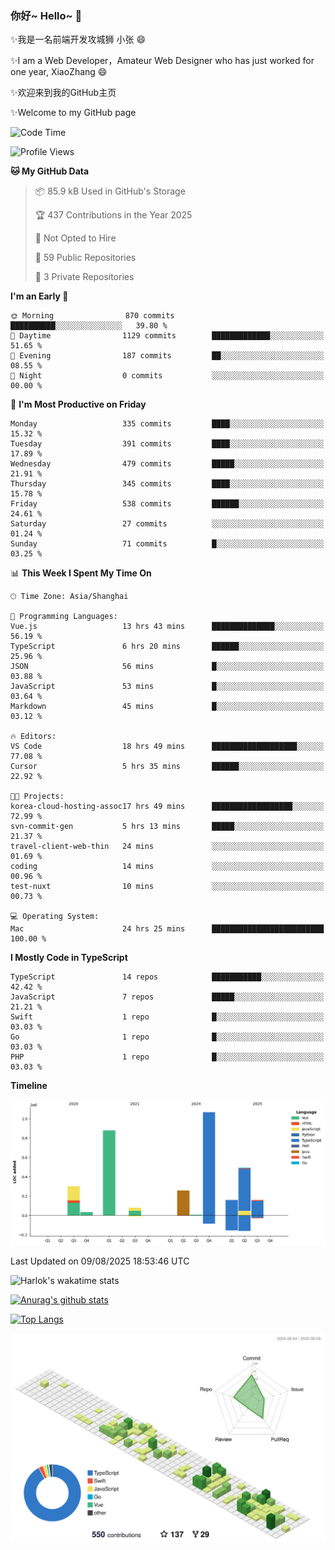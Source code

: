 ### 你好~ Hello~ 👋

✨我是一名前端开发攻城狮 小张 😄

✨I am a Web Developer，Amateur Web Designer who has just worked for one year, XiaoZhang 😄

✨欢迎来到我的GitHub主页

✨Welcome to my GitHub page
<!--
**7148505/7148505** is a ✨ _special_ ✨ repository because its `README.md` (this file) appears on your GitHub profile.

Here are some ideas to get you started:

- 🔭 I’m currently working on ...
- 🌱 I’m currently learning ...
- 👯 I’m looking to collaborate on ...
- 🤔 I’m looking for help with ...
- 💬 Ask me about ...
- 📫 How to reach me: ...
- 😄 Pronouns: ...
- ⚡ Fun fact: ...
-->

<!--START_SECTION:waka-->
![Code Time](http://img.shields.io/badge/Code%20Time-2%2C848%20hrs%2016%20mins-blue)

![Profile Views](http://img.shields.io/badge/Profile%20Views-14-blue)

**🐱 My GitHub Data** 

> 📦 85.9 kB Used in GitHub's Storage 
 > 
> 🏆 437 Contributions in the Year 2025
 > 
> 🚫 Not Opted to Hire
 > 
> 📜 59 Public Repositories 
 > 
> 🔑 3 Private Repositories 
 > 
**I'm an Early 🐤** 

```text
🌞 Morning                870 commits         ██████████░░░░░░░░░░░░░░░   39.80 % 
🌆 Daytime                1129 commits        █████████████░░░░░░░░░░░░   51.65 % 
🌃 Evening                187 commits         ██░░░░░░░░░░░░░░░░░░░░░░░   08.55 % 
🌙 Night                  0 commits           ░░░░░░░░░░░░░░░░░░░░░░░░░   00.00 % 
```
📅 **I'm Most Productive on Friday** 

```text
Monday                   335 commits         ████░░░░░░░░░░░░░░░░░░░░░   15.32 % 
Tuesday                  391 commits         ████░░░░░░░░░░░░░░░░░░░░░   17.89 % 
Wednesday                479 commits         █████░░░░░░░░░░░░░░░░░░░░   21.91 % 
Thursday                 345 commits         ████░░░░░░░░░░░░░░░░░░░░░   15.78 % 
Friday                   538 commits         ██████░░░░░░░░░░░░░░░░░░░   24.61 % 
Saturday                 27 commits          ░░░░░░░░░░░░░░░░░░░░░░░░░   01.24 % 
Sunday                   71 commits          █░░░░░░░░░░░░░░░░░░░░░░░░   03.25 % 
```


📊 **This Week I Spent My Time On** 

```text
🕑︎ Time Zone: Asia/Shanghai

💬 Programming Languages: 
Vue.js                   13 hrs 43 mins      ██████████████░░░░░░░░░░░   56.19 % 
TypeScript               6 hrs 20 mins       ██████░░░░░░░░░░░░░░░░░░░   25.96 % 
JSON                     56 mins             █░░░░░░░░░░░░░░░░░░░░░░░░   03.88 % 
JavaScript               53 mins             █░░░░░░░░░░░░░░░░░░░░░░░░   03.64 % 
Markdown                 45 mins             █░░░░░░░░░░░░░░░░░░░░░░░░   03.12 % 

🔥 Editors: 
VS Code                  18 hrs 49 mins      ███████████████████░░░░░░   77.08 % 
Cursor                   5 hrs 35 mins       ██████░░░░░░░░░░░░░░░░░░░   22.92 % 

🐱‍💻 Projects: 
korea-cloud-hosting-assoc17 hrs 49 mins      ██████████████████░░░░░░░   72.99 % 
svn-commit-gen           5 hrs 13 mins       █████░░░░░░░░░░░░░░░░░░░░   21.37 % 
travel-client-web-thin   24 mins             ░░░░░░░░░░░░░░░░░░░░░░░░░   01.69 % 
coding                   14 mins             ░░░░░░░░░░░░░░░░░░░░░░░░░   00.96 % 
test-nuxt                10 mins             ░░░░░░░░░░░░░░░░░░░░░░░░░   00.73 % 

💻 Operating System: 
Mac                      24 hrs 25 mins      █████████████████████████   100.00 % 
```

**I Mostly Code in TypeScript** 

```text
TypeScript               14 repos            ███████████░░░░░░░░░░░░░░   42.42 % 
JavaScript               7 repos             █████░░░░░░░░░░░░░░░░░░░░   21.21 % 
Swift                    1 repo              █░░░░░░░░░░░░░░░░░░░░░░░░   03.03 % 
Go                       1 repo              █░░░░░░░░░░░░░░░░░░░░░░░░   03.03 % 
PHP                      1 repo              █░░░░░░░░░░░░░░░░░░░░░░░░   03.03 % 
```



**Timeline**

![Lines of Code chart](https://raw.githubusercontent.com/littleCareless/littleCareless/master/assets/bar_graph.png)


 Last Updated on 09/08/2025 18:53:46 UTC
<!--END_SECTION:waka-->
![Harlok's wakatime stats](https://github-readme-stats.vercel.app/api/wakatime?username=littleCareless)

[![Anurag's github stats](https://github-readme-stats.vercel.app/api?username=littleCareless)](https://github.com/anuraghazra/github-readme-stats)

[![Top Langs](https://github-readme-stats.vercel.app/api/top-langs/?username=littleCareless&layout=compact)](https://github.com/anuraghazra/github-readme-stats)

![](./profile-3d-contrib/profile-green-animate.svg)
